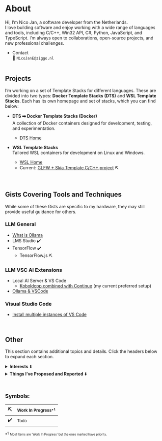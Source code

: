 # About

Hi, I’m Nico Jan, a software developer from the Netherlands.  
I love building software and enjoy working with a wide range of languages and tools, including C/C++, Win32 API, C#, Python, JavaScript, and TypeScript. I’m always open to collaborations, open-source projects, and new professional challenges.



- Contact  
📧 `NicoJanE@ziggo.nl`
<br><br>


## Projects

I’m working on a set of Template Stacks for different languages. These are divided into two types: **Docker Template Stacks (DTS)** and **WSL Template Stacks**. Each has its own homepage and set of stacks, which you can find below:

- **DTS ➡️ Docker Template Stacks (Docker)**  
  A collection of Docker containers designed for development, testing, and experimentation.  
  * [DTS Home](https://nicojane.github.io/Docker-Template-Stacks-Home/)

- **WSL Template Stacks**  
  Tailored WSL containers for development on Linux and Windows.  
  * [WSL Home](https://nicojane.github.io/WSL-Template-Stacks-Home/)
  - Current: [GLFW + Skia Template C/C++ project](https://github.com/NicoJanE/WSL-Development-Stack-GLFW-Skia-CPP-Template) ⛏️ 

<br>


## Gists Covering Tools and Techniques 

While some of these Gists are specific to my hardware, they may still provide useful guidance for others.

### LLM General

- [What is Ollama](https://gist.github.com/NicoJanE/e8dbb0b4df1c3ffec8c4602171515ae8)
- LMS Studio ✔️
- TensorFlow ✔️
  - TensorFlow.js ⛏️


### LLM VSC AI Extensions

- Local AI Server & VS Code
  - [Koboldcpp combined with Continue](https://gist.github.com/NicoJanE/abee1129af1f4e7d0c2ebb38907c9b86) (my current preferred setup)
- [Ollama & VSCode](https://gist.github.com/NicoJanE/0be498206ff6e5eedf48147ee9d3cd15)
   

### Visual Studio Code
- [Install multiple instances of VS Code](https://gist.github.com/NicoJanE/bd7a66e22b5fec1e29c01880c5511326)

<!--    
1. PTR ➡️ Project Template Realization<br>
  A private(for now) foR creating applications based on templates, optional with a docker container(⚪)<br>
   [Click here](https://www.google.com) <br><br> -->

<br>

## Other

This section contains additional topics and details. Click the headers below to expand each section.

<details>
<summary> <b>Interests</b> ⬇️</summary>
  
Here’s a list of technologies and topics reflecting both my experience and current interests.

- **C/C++**
- **AI**
- **Docker / Kubernetes**
- **Python**
- **Win32 API**
- **ARM Microcontrollers**
  - STM32
- **.NET**
  - Core
  - MAUI
  - WPF
- **AssemblyScript**
- **WebAssembly**
- **PowerShell**
- **Angular**
- **Visual Studio Code**
  - [Install Multiple VS code versions](https://gist.github.com/NicoJanE/bd7a66e22b5fec1e29c01880c5511326)
 
<br>
</details>

<details>
<summary> <b>Things I’ve Proposed and Reported</b> ⬇️</summary>

A list of my proposals, suggestions, and reports across different communities.

- [C++ Separate types from instances](https://nicojane.github.io/WSL-Development-Stack-GLFW-Skia-CPP-Template/Howtos/CPPStyle-type-name-separation)
- [Bug report: PowerShell class methods execute external commands twice](https://github.com/PowerShell/PowerShell/issues/26067)

<br>
</details>

<br>

<sub>Symbols:</sub>
---
| ⛏️ | <small> Work In Progress<small>*<sup>1</small> |
|:---|:------------------------|
| ✔️ |<small> Todo</small> |

*<sup>1</sup> 
<sup><sub>Most Items are 'Work In Progress' but the ones marked have priority.</sub></sup>

<!--- 
- 📫 How to reach me at Nico2993ee@live.nl

-  <a href="https://gist.github.com/NicoJanE/c4433a9836ff5da1a8900e27f8614546">Something</a>  
-->

<!---
NicoJanE/NicoJanE is a ✨ special ✨ repository because its `README.md` (this file) appears on your GitHub profile.
You can click the Preview link to take a look at your changes.
--->



<!--
<sub>Legend</sub>
<table>
    <thead>                
        <tr>  <th>Planned public</th><th>⚪</th>  </tr>
        <tr>  <th>private</th><th>🔴</th>  </tr>        
        <tr>  <th>public</th> <th>🟢</th>  </tr>
    </thead>    
</table><br><br>
-->
